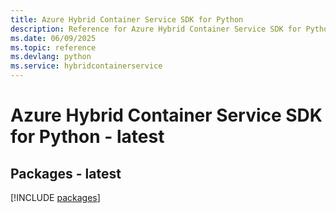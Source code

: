 ```yaml
---
title: Azure Hybrid Container Service SDK for Python
description: Reference for Azure Hybrid Container Service SDK for Python
ms.date: 06/09/2025
ms.topic: reference
ms.devlang: python
ms.service: hybridcontainerservice
---
```

# Azure Hybrid Container Service SDK for Python - latest
## Packages - latest
[!INCLUDE [packages](hybrid-container-service-index.md)]